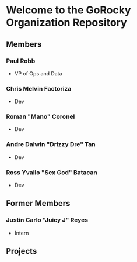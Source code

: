 # Welcome to the GoRocky Organization Repository

## Members

### Paul Robb
- VP of Ops and Data

### Chris Melvin Factoriza
- Dev

### Roman "Mano" Coronel
- Dev

### Andre Dalwin "Drizzy Dre" Tan
- Dev

### Ross Yvailo "Sex God" Batacan
- Dev

  
## Former Members

### Justin Carlo "Juicy J" Reyes
- Intern

## Projects
